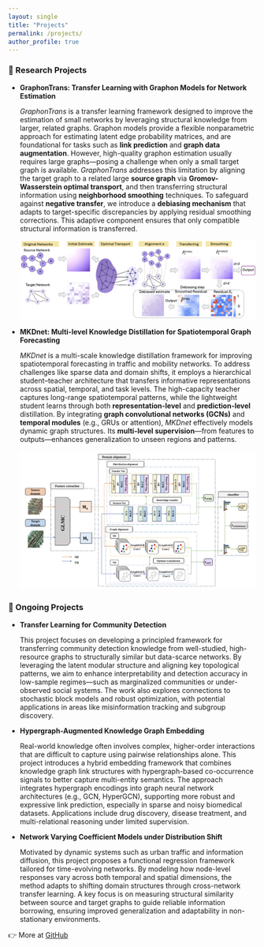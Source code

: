 ```yaml
---
layout: single
title: "Projects"
permalink: /projects/
author_profile: true
---
```




<!-- Custom font styling for homepage -->
<style>
.splash .page__content p,
.page__content p,
.archive__item-excerpt,
.archive__item-body {
  font-family: "Georgia", serif;
  font-size: 16px;
  line-height: 1.7;
  color: #2a2a2a;
  margin-bottom: 1.2em;
}

.page__title {
  font-family: "Georgia", serif;
  font-size: 28px;
  font-weight: 500;
}
</style>




### 🔬 Research Projects

- **GraphonTrans: Transfer Learning with Graphon Models for Network Estimation**

  *GraphonTrans* is a transfer learning framework designed to improve the estimation of small networks by leveraging structural knowledge from larger, related graphs. Graphon models provide a flexible nonparametric approach for estimating latent edge probability matrices, and are foundational for tasks such as **link prediction** and **graph data augmentation**. However, high-quality graphon estimation usually requires large graphs—posing a challenge when only a small target graph is available. *GraphonTrans* addresses this limitation by aligning the target graph to a related large **source graph** via **Gromov-Wasserstein optimal transport**, and then transferring structural information using **neighborhood smoothing** techniques. To safeguard against **negative transfer**, we introduce a **debiasing mechanism** that adapts to target-specific discrepancies by applying residual smoothing corrections. This adaptive component ensures that only compatible structural information is transferred.

  ![GraphonTrans Workflow](/assets/images/graphontrans_workflow.jpg)


- **MKDnet: Multi-level Knowledge Distillation for Spatiotemporal Graph Forecasting**

  *MKDnet* is a multi-scale knowledge distillation framework for improving spatiotemporal forecasting in traffic and mobility networks. To address challenges like sparse data and domain shifts, it employs a hierarchical student–teacher architecture that transfers informative representations across spatial, temporal, and task levels. The high-capacity teacher captures long-range spatiotemporal patterns, while the lightweight student learns through both **representation-level** and **prediction-level** distillation. By integrating **graph convolutional networks (GCNs)** and **temporal modules** (e.g., GRUs or attention), *MKDnet* effectively models dynamic graph structures. Its **multi-level supervision**—from features to outputs—enhances generalization to unseen regions and patterns.
  
  ![MKDnet Workflow](/assets/images/mkdnet_workflow.jpg)



### 🚧 Ongoing Projects

- **Transfer Learning for Community Detection**

  This project focuses on developing a principled framework for transferring community detection knowledge from well-studied, high-resource graphs to structurally similar but data-scarce networks. By leveraging the latent modular structure and aligning key topological patterns, we aim to enhance interpretability and detection accuracy in low-sample regimes—such as marginalized communities or under-observed social systems. The work also explores connections to stochastic block models and robust optimization, with potential applications in areas like misinformation tracking and subgroup discovery.

- **Hypergraph-Augmented Knowledge Graph Embedding**

  Real-world knowledge often involves complex, higher-order interactions that are difficult to capture using pairwise relationships alone. This project introduces a hybrid embedding framework that combines knowledge graph link structures with hypergraph-based co-occurrence signals to better capture multi-entity semantics. The approach integrates hypergraph encodings into graph neural network architectures (e.g., GCN, HyperGCN), supporting more robust and expressive link prediction, especially in sparse and noisy biomedical datasets. Applications include drug discovery, disease treatment, and multi-relational reasoning under limited supervision.

- **Network Varying Coefficient Models under Distribution Shift**
  
  Motivated by dynamic systems such as urban traffic and information diffusion, this project proposes a functional regression framework tailored for time-evolving networks. By modeling how node-level responses vary across both temporal and spatial dimensions, the method adapts to shifting domain structures through cross-network transfer learning. A key focus is on measuring structural similarity between source and target graphs to guide reliable information borrowing, ensuring improved generalization and adaptability in non-stationary environments.


👉 More at [GitHub](https://github.com/olivia3395)
